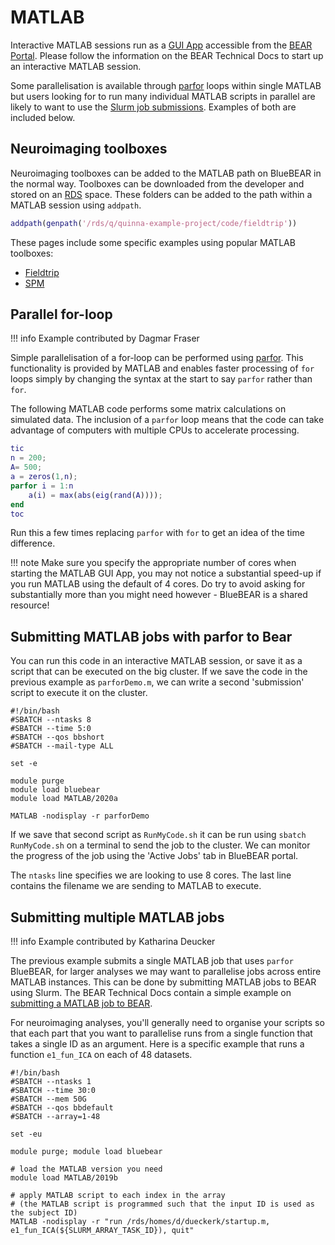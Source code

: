# MATLAB

Interactive MATLAB sessions run as a [GUI App](https://docs.bear.bham.ac.uk/portal/gui_apps/) accessible from the [BEAR Portal](https://docs.bear.bham.ac.uk/portal/accessing/). Please follow the information on the BEAR Technical Docs to start up an interactive MATLAB session.

Some parallelisation is available through [parfor](https://www.mathworks.com/help/MATLAB/ref/parfor.html) loops within single MATLAB but users looking for to run many individual MATLAB scripts in parallel are likely to want to use the [Slurm job submissions](https://docs.bear.bham.ac.uk/bluebear/jobs/). Examples of both are included below.

## Neuroimaging toolboxes

Neuroimaging toolboxes can be added to the MATLAB path on BlueBEAR in the normal way. Toolboxes can be downloaded from the developer and stored on an [RDS](https://docs.bear.bham.ac.uk/rds/accessing/) space. These folders can be added to the path within a MATLAB session using `addpath`.

``` MATLAB
addpath(genpath('/rds/q/quinna-example-project/code/fieldtrip'))
```

These pages include some specific examples using popular MATLAB toolboxes:

- [Fieldtrip](../eeg/analysis/fieldtrip.md)
- [SPM](../mri/analysis/spm.md)

## Parallel for-loop

!!! info
    Example contributed by Dagmar Fraser

Simple parallelisation of a for-loop can be performed using [parfor](https://www.mathworks.com/help/MATLAB/ref/parfor.html). This functionality is provided by MATLAB and enables faster processing of `for` loops simply by changing the syntax at the start to say `parfor` rather than `for`.

The following MATLAB code performs some matrix calculations on simulated data. The inclusion of a `parfor` loop means that the code can take advantage of computers with multiple CPUs to accelerate processing.

```MATLAB
tic
n = 200;
A= 500;
a = zeros(1,n);
parfor i = 1:n
    a(i) = max(abs(eig(rand(A))));
end
toc
```

Run this a few times replacing `parfor` with `for` to get an idea of the time difference.

!!! note
    Make sure you specify the appropriate number of cores when starting the MATLAB GUI App, you may not notice a substantial speed-up if you run MATLAB using the default of 4 cores. Do try to avoid asking for substantially more than you might need however - BlueBEAR is a shared resource!

## Submitting MATLAB jobs with parfor to Bear

You can run this code in an interactive MATLAB session, or save it as a script that can be executed on the big cluster. If we save the code in the previous example as `parforDemo.m`, we can write a second 'submission' script to execute it on the cluster.

``` slurm
#!/bin/bash
#SBATCH --ntasks 8
#SBATCH --time 5:0
#SBATCH --qos bbshort
#SBATCH --mail-type ALL

set -e

module purge
module load bluebear
module load MATLAB/2020a

MATLAB -nodisplay -r parforDemo
```

If we save that second script as `RunMyCode.sh` it can be run using `sbatch RunMyCode.sh` on a terminal to send the job to the cluster. We can monitor the progress of the job using the 'Active Jobs' tab in BlueBEAR portal.

The `ntasks` line specifies we are looking to use 8 cores. The last line contains the filename we are sending to MATLAB to execute.

## Submitting multiple MATLAB jobs

!!! info
    Example contributed by Katharina Deucker

The previous example submits a single MATLAB job that uses `parfor` BlueBEAR, for larger analyses we may want to parallelise jobs across entire MATLAB instances. This can be done by submitting MATLAB jobs to BEAR using Slurm. The BEAR Technical Docs contain a simple example on [submitting a MATLAB job to BEAR](https://docs.bear.bham.ac.uk/bluebear/jobs/#an-example-job-script).

For neuroimaging analyses, you'll generally need to organise your scripts so that each part that you want to parallelise runs from a single function that takes a single ID as an argument. Here is a specific example that runs a function `e1_fun_ICA` on each of 48 datasets.

``` slurm
#!/bin/bash
#SBATCH --ntasks 1
#SBATCH --time 30:0
#SBATCH --mem 50G
#SBATCH --qos bbdefault
#SBATCH --array=1-48

set -eu

module purge; module load bluebear

# load the MATLAB version you need
module load MATLAB/2019b

# apply MATLAB script to each index in the array
# (the MATLAB script is programmed such that the input ID is used as the subject ID)
MATLAB -nodisplay -r "run /rds/homes/d/dueckerk/startup.m, e1_fun_ICA(${SLURM_ARRAY_TASK_ID}), quit"
```

